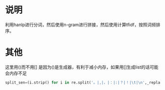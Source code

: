 # 说明

利用hanlp进行分词，然后使用n-gram进行拼接，然后使用计算tfidf，按照词频排序。

# 其他
这里用()而不用[] 是因为()是生成器，有利于减小内存，如果用[]生成list的话可能会内存不足
```python
split_sen=(i.strip() for i in re.split('。|,|，|：|:|？|！|\t|\n',_replace_c(text)) if len(i.strip())>5)    
```
